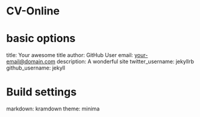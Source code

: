 # CV-Online
# basic options
title: Your awesome title
author: GitHub User
email: your-email@domain.com
description: A wonderful site
twitter_username: jekyllrb
github_username:  jekyll

# Build settings
markdown: kramdown
theme: minima
